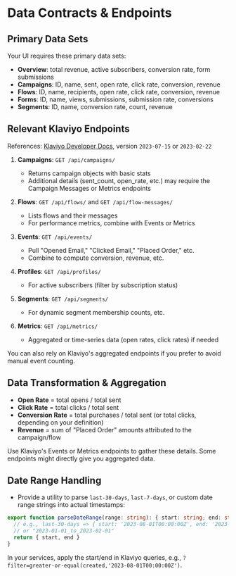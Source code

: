 # Data Contracts & Endpoints

## Primary Data Sets

Your UI requires these primary data sets:

- **Overview**: total revenue, active subscribers, conversion rate, form submissions
- **Campaigns**: ID, name, sent, open rate, click rate, conversion, revenue
- **Flows**: ID, name, recipients, open rate, click rate, conversion, revenue
- **Forms**: ID, name, views, submissions, submission rate, conversions
- **Segments**: ID, name, conversion rate, count, revenue

## Relevant Klaviyo Endpoints

References: [Klaviyo Developer Docs](https://developers.klaviyo.com/en/reference/), version `2023-07-15` or `2023-02-22`

1. **Campaigns**: `GET /api/campaigns/`
   - Returns campaign objects with basic stats
   - Additional details (sent_count, open_rate, etc.) may require the Campaign Messages or Metrics endpoints

2. **Flows**: `GET /api/flows/` and `GET /api/flow-messages/`
   - Lists flows and their messages
   - For performance metrics, combine with Events or Metrics

3. **Events**: `GET /api/events/`
   - Pull "Opened Email," "Clicked Email," "Placed Order," etc.
   - Combine to compute conversion, revenue, etc.

4. **Profiles**: `GET /api/profiles/`
   - For active subscribers (filter by subscription status)

5. **Segments**: `GET /api/segments/`
   - For dynamic segment membership counts, etc.

6. **Metrics**: `GET /api/metrics/`
   - Aggregated or time-series data (open rates, click rates) if needed

You can also rely on Klaviyo's aggregated endpoints if you prefer to avoid manual event counting.

## Data Transformation & Aggregation

- **Open Rate** = total opens / total sent
- **Click Rate** = total clicks / total sent
- **Conversion Rate** = total purchases / total sent (or total clicks, depending on your definition)
- **Revenue** = sum of "Placed Order" amounts attributed to the campaign/flow

Use Klaviyo's Events or Metrics endpoints to gather these details. Some endpoints might directly give you aggregated data.

## Date Range Handling

- Provide a utility to parse `last-30-days`, `last-7-days`, or custom date range strings into actual timestamps:

```typescript
export function parseDateRange(range: string): { start: string; end: string } {
  // e.g., last-30-days => { start: '2023-08-01T00:00:00Z', end: '2023-08-31T23:59:59Z' }
  // or "2023-01-01_to_2023-02-01"
  return { start, end }
}
```

In your services, apply the start/end in Klaviyo queries, e.g., `?filter=greater-or-equal(created,'2023-08-01T00:00:00Z')`.
